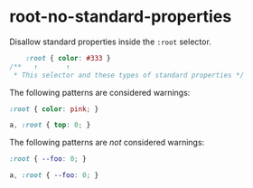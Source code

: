 # root-no-standard-properties

Disallow standard properties inside the `:root` selector.

```css
    :root { color: #333 }
/**   ↑       ↑
 * This selector and these types of standard properties */
```

The following patterns are considered warnings:

```css
:root { color: pink; }
```

```css
a, :root { top: 0; }
```

The following patterns are *not* considered warnings:

```css
:root { --foo: 0; }
```

```css
a, :root { --foo: 0; }
```
